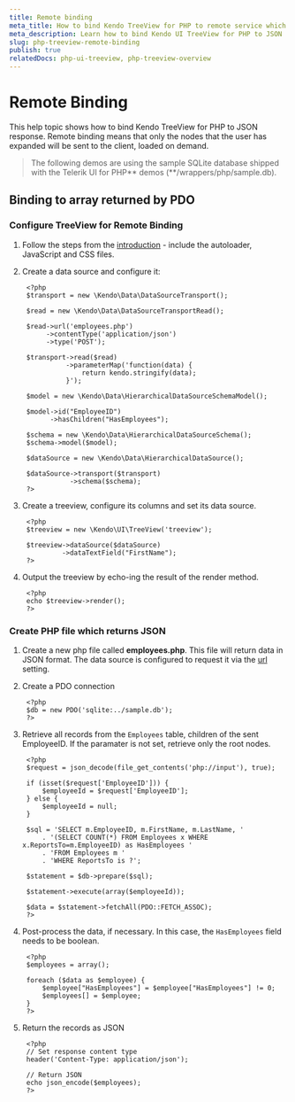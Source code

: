 ```yaml
---
title: Remote binding
meta_title: How to bind Kendo TreeView for PHP to remote service which returns JSON
meta_description: Learn how to bind Kendo UI TreeView for PHP to JSON
slug: php-treeview-remote-binding
publish: true
relatedDocs: php-ui-treeview, php-treeview-overview
---
```

# Remote Binding

This help topic shows how to bind Kendo TreeView for PHP to JSON response. Remote binding means that only the nodes that the user has expanded will be sent to the client, loaded on demand.

> The following demos are using the sample SQLite database shipped with the Telerik UI for PHP** demos (**/wrappers/php/sample.db).

## Binding to array returned by PDO

### Configure TreeView for Remote Binding

1. Follow the steps from the [introduction](/kendo-ui/getting-started/using-kendo-with/php/introduction) - include the autoloader, JavaScript and CSS files.

1. Create a data source and configure it:

        <?php
        $transport = new \Kendo\Data\DataSourceTransport();

        $read = new \Kendo\Data\DataSourceTransportRead();

        $read->url('employees.php')
             ->contentType('application/json')
             ->type('POST');

        $transport->read($read)
                  ->parameterMap('function(data) {
                      return kendo.stringify(data);
                  }');

        $model = new \Kendo\Data\HierarchicalDataSourceSchemaModel();

        $model->id("EmployeeID")
              ->hasChildren("HasEmployees");

        $schema = new \Kendo\Data\HierarchicalDataSourceSchema();
        $schema->model($model);

        $dataSource = new \Kendo\Data\HierarchicalDataSource();

        $dataSource->transport($transport)
                   ->schema($schema);
        ?>

1. Create a treeview, configure its columns and set its data source.

        <?php
        $treeview = new \Kendo\UI\TreeView('treeview');

        $treeview->dataSource($dataSource)
                 ->dataTextField("FirstName");
        ?>

1. Output the treeview by echo-ing the result of the render method.

        <?php
        echo $treeview->render();
        ?>

### Create PHP file which returns JSON

1. Create a new php file called **employees.php**. This file will return data in JSON format. The data source is configured to request it via the [url](/kendo-ui/api/wrappers/php/Kendo/Data/DataSourceTransportRead#url) setting.
1. Create a PDO connection

        <?php
        $db = new PDO('sqlite:../sample.db');
        ?>
1. Retrieve all records from the `Employees` table, children of the sent EmployeeID. If the paramater is not set, retrieve only the root nodes.

        <?php
        $request = json_decode(file_get_contents('php://input'), true);

        if (isset($request['EmployeeID'])) {
            $employeeId = $request['EmployeeID'];
        } else {
            $employeeId = null;
        }

        $sql = 'SELECT m.EmployeeID, m.FirstName, m.LastName, '
            . '(SELECT COUNT(*) FROM Employees x WHERE x.ReportsTo=m.EmployeeID) as HasEmployees '
            . 'FROM Employees m '
            . 'WHERE ReportsTo is ?';

        $statement = $db->prepare($sql);

        $statement->execute(array($employeeId));

        $data = $statement->fetchAll(PDO::FETCH_ASSOC);
        ?>

1. Post-process the data, if necessary. In this case, the `HasEmployees` field needs to be boolean.

        <?php
        $employees = array();

        foreach ($data as $employee) {
            $employee["HasEmployees"] = $employee["HasEmployees"] != 0;
            $employees[] = $employee;
        }
        ?>

1. Return the records as JSON

        <?php
        // Set response content type
        header('Content-Type: application/json');

        // Return JSON
        echo json_encode($employees);
        ?>

